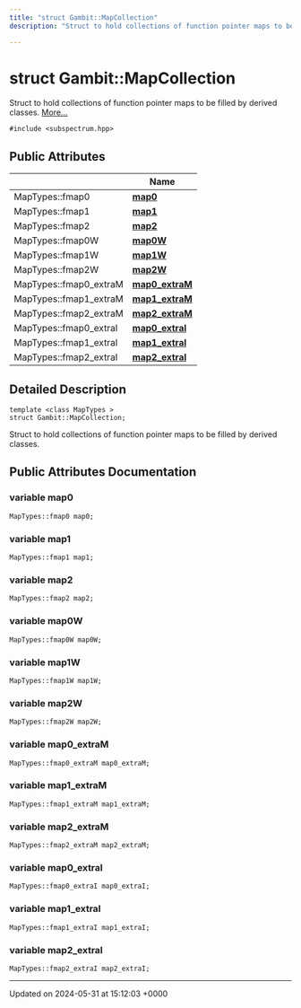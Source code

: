 ```yaml
---
title: "struct Gambit::MapCollection"
description: "Struct to hold collections of function pointer maps to be filled by derived classes. "

---
```


# struct Gambit::MapCollection



Struct to hold collections of function pointer maps to be filled by derived classes.  [More...](#detailed-description)


`#include <subspectrum.hpp>`

## Public Attributes

|                | Name           |
| -------------- | -------------- |
| MapTypes::fmap0 | **[map0](/documentation/code/classes/structgambit_1_1mapcollection/#variable-map0)**  |
| MapTypes::fmap1 | **[map1](/documentation/code/classes/structgambit_1_1mapcollection/#variable-map1)**  |
| MapTypes::fmap2 | **[map2](/documentation/code/classes/structgambit_1_1mapcollection/#variable-map2)**  |
| MapTypes::fmap0W | **[map0W](/documentation/code/classes/structgambit_1_1mapcollection/#variable-map0w)**  |
| MapTypes::fmap1W | **[map1W](/documentation/code/classes/structgambit_1_1mapcollection/#variable-map1w)**  |
| MapTypes::fmap2W | **[map2W](/documentation/code/classes/structgambit_1_1mapcollection/#variable-map2w)**  |
| MapTypes::fmap0_extraM | **[map0_extraM](/documentation/code/classes/structgambit_1_1mapcollection/#variable-map0-extram)**  |
| MapTypes::fmap1_extraM | **[map1_extraM](/documentation/code/classes/structgambit_1_1mapcollection/#variable-map1-extram)**  |
| MapTypes::fmap2_extraM | **[map2_extraM](/documentation/code/classes/structgambit_1_1mapcollection/#variable-map2-extram)**  |
| MapTypes::fmap0_extraI | **[map0_extraI](/documentation/code/classes/structgambit_1_1mapcollection/#variable-map0-extrai)**  |
| MapTypes::fmap1_extraI | **[map1_extraI](/documentation/code/classes/structgambit_1_1mapcollection/#variable-map1-extrai)**  |
| MapTypes::fmap2_extraI | **[map2_extraI](/documentation/code/classes/structgambit_1_1mapcollection/#variable-map2-extrai)**  |

## Detailed Description

```
template <class MapTypes >
struct Gambit::MapCollection;
```

Struct to hold collections of function pointer maps to be filled by derived classes. 
## Public Attributes Documentation

### variable map0

```
MapTypes::fmap0 map0;
```


### variable map1

```
MapTypes::fmap1 map1;
```


### variable map2

```
MapTypes::fmap2 map2;
```


### variable map0W

```
MapTypes::fmap0W map0W;
```


### variable map1W

```
MapTypes::fmap1W map1W;
```


### variable map2W

```
MapTypes::fmap2W map2W;
```


### variable map0_extraM

```
MapTypes::fmap0_extraM map0_extraM;
```


### variable map1_extraM

```
MapTypes::fmap1_extraM map1_extraM;
```


### variable map2_extraM

```
MapTypes::fmap2_extraM map2_extraM;
```


### variable map0_extraI

```
MapTypes::fmap0_extraI map0_extraI;
```


### variable map1_extraI

```
MapTypes::fmap1_extraI map1_extraI;
```


### variable map2_extraI

```
MapTypes::fmap2_extraI map2_extraI;
```


-------------------------------

Updated on 2024-05-31 at 15:12:03 +0000